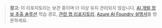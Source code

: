 > **참고**: 이 리포지토리는 보관 중이며 더 이상 유지 관리되지 않습니다. [AI 개발 정보 추출 솔루션](https://learn.microsoft.com/training/paths/ai-extract-information/) 학습 경로, [관련 랩 리포지토리](https://github.com/MicrosoftLearning/mslearn-ai-information-extraction), [Azure AI Foundry 설명서](https://learn.microsoft.com/azure/ai-foundry/)를 방문하세요.
